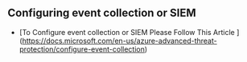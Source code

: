 <properties
	pageTitle="Configuring event collection or SIEM"
	description="Configuring event collection or SIEM"
	infoBubbleText="Configuring event collection or SIEM"
	service="microsoft-aatp"
	resource="aatp"
	authors="digeler"
	ms.author="digeler"
	displayOrder="1"
	selfHelpType="generic"
	supportTopicIds=""
	resourceTags=""
	productPesIds=""
	cloudEnvironments="Public, Blackforest, Fairfax, Mooncake"
	articleId="event collection or SIEM"
	ownershipId="AAtp"
/>


## **Configuring event collection or SIEM**



* [To Configure event collection or SIEM Please Follow This Article ] (https://docs.microsoft.com/en-us/azure-advanced-threat-protection/configure-event-collection)

